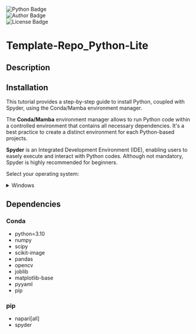 ![Python Badge](https://img.shields.io/badge/Python-3.10-blue?logo=python&logoColor=rgb(149%2C157%2C165)&labelColor=rgb(50%2C60%2C65))  
![Author Badge](https://img.shields.io/badge/Author-Benoit_Dehapiot-blue?labelColor=rgb(50%2C60%2C65)&color=rgb(149%2C157%2C165))  
![License Badge](https://img.shields.io/badge/Licence-GNU_General_Public_License_v3.0-blue?labelColor=rgb(50%2C60%2C65)&color=rgb(149%2C157%2C165))  


# Template-Repo_Python-Lite
## Description

## Installation
This tutorial provides a step-by-step guide to install Python, coupled with Spyder, using the Conda/Mamba environment manager.  

The **Conda/Mamba** environment manager allows to run Python code within a controlled environment that contains all necessary dependencies. It's a best practice to create a distinct environment for each Python-based projects. 

**Spyder** is an Integrated Development Environment (IDE), enabling users to easely execute and interact with Python codes. Although not mandatory, Spyder is highly recommended for beginners.  

Select your operating system:

<details> <summary>Windows</summary>  

### Download GitHub repository:  

1) Download this GitHub repository
([link](https://github.com/BDehapiot/ETH-ScopeM_CZITools/archive/refs/heads/main.zip)) 

2) Unzip folder to a known location (e.g. `C:\Users\YourUsername\Desktop`)

### Install Mambaforge:  

3) Download Mambaforge installer for Windows
([link](https://github.com/conda-forge/miniforge/releases/latest/download/Miniforge3-Windows-x86_64.exe))  

4) Run the downloaded `.exe` file and select the following options:    
    - *create start menu shortcuts*  
    - *add Miniforge3 to PATH environment variable*  

### Setup Conda/Mamba environment: 

5) Run **Miniforge Prompt** from start menu shortcuts  

    The prompt should read:  
    `(base) C:\Users\YourUsername>`  
    `(base)` meaning that we are in our base environment  

6) Move to the downloaded GitHub repository using the `cd` command: 
    ```bash
    cd Desktop/Template-Repo_Python-Lite-main
    ```
    The prompt should change to reflect your current location:  
    `(base) C:\Users\YourUsername\Desktop\Template-Repo_Python-Lite-main>`

7) Create a new Mamba/Conda environment (takes a few minutes): 
    ```bash
    mamba env create -f environment.yml
    ```

8) Activate the newly created environment:
    ```bash
    conda activate Python-Lite
    ```
    The prompt should now start with `(Python-Lite)`  
    `(Python-Lite) C:\Users\YourUsername\Desktop\Template-Repo_Python-Lite-main>`

### Start and setup Spyder IDE: 

9) Start Spyder using the following command:
    ```bash
    spyder
    ```

10) Create a new Spyder project
    - Click the `Projects` > `New Project...`
    - Choose `Existing directory`
    - Select the GitHub repository using the folder icon
    - Click the `Create` button  

    Projects can be re-opened later with: `Projects` > `Recent Projects...`

</details>  

## Dependencies
### Conda
- python=3.10
- numpy
- scipy
- scikit-image
- pandas
- opencv
- joblib
- matplotlib-base
- pyyaml
- pip

### pip
- napari[all]
- spyder
